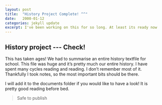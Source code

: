 ```yaml
---
layout: post
title:  "History Project Complete! ^^"
date:   2000-01-12
categories: jekyll update
excerpt: I've been working on this for so long. At least its ready now.
---
```

## History project --- Check!
This has taken ages! We had to summarise an entire history textfile for school. This file was huge and it’s pretty much our entire history. I have spent many cycles reading and reading. I don’t remember most of it. Thankfully I took notes, so the most important bits should be there.

I will add it to the documents folder if you would like to have a look! It is pretty good reading before bed.

> Safe to publish